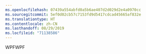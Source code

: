 ```yaml
---
ms.openlocfilehash: 07439a554abfd0a5b6ae407d2d029d2e4a0970cc
ms.sourcegitcommit: 5ef0d02cb57c7153fd9d5417cdcad45665af832e
ms.translationtype: HT
ms.contentlocale: zh-CN
ms.lasthandoff: 08/29/2019
ms.locfileid: "71138586"
---
```

<span data-ttu-id="e0548-101">WPF</span><span class="sxs-lookup"><span data-stu-id="e0548-101">WPF</span></span>